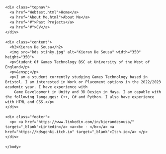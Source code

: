 
<html>
<head>
<title>Introduction</title>
<link rel="stylesheet" href="mystyle.css">
</head>
<body>

    <div class="topnav">
      <a href="Webtest.html">Home</a>
      <a href="About Me.html">About Me</a>
      <a href="#">Past Projects</a>
      <a href="#">CV</a>
    </div>
    
    <div class="content">
      <h2>Kieran De Sousa</h2>
      <img src="kds stinky.jpg" alt="Kieran De Sousa" width="350" height="350">
      <p>Student Of Games Technology BSC at University of the West of England</p>
      <p>&ensp;</p>
      <p>I am a student currently studying Games Technology based in Bristol. I am interested in Work or Placement options in the 2022/2023 academic year. I have experience with
        Game Development in Unity and 3D Design in Maya. I am capable with the following langauges: C++, C# and Python. I also have experience with HTML and CSS.</p>
    </div>
    
    <div class="footer">
      <p> <a href="https://www.linkedin.com/in/kierandesousa/" target="_blank">Linkedin</a> <a><b> · </b></a> <a href="https://kdsgenki.itch.io" target="_blank">Itch.io</a> </p>
    </div>
    
    </body>
</html> 
